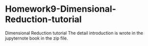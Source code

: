 # Homework9-Dimensional-Reduction-tutorial
Dimensional Reduction tutorial 
The detail introduction is wrote in the jupyternote book in the zip file.
